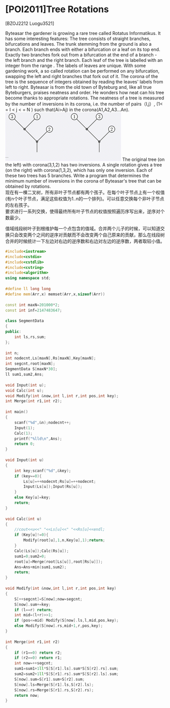 # [POI2011]Tree Rotations
[BZOJ2212 Luogu3521]

Byteasar the gardener is growing a rare tree called Rotatus Informatikus. It has some interesting features: The tree consists of straight branches, bifurcations and leaves. The trunk stemming from the ground is also a branch. Each branch ends with either a bifurcation or a leaf on its top end. Exactly two branches fork out from a bifurcation at the end of a branch - the left branch and the right branch. Each leaf of the tree is labelled with an integer from the range . The labels of leaves are unique. With some gardening work, a so called rotation can be performed on any bifurcation, swapping the left and right branches that fork out of it. The corona of the tree is the sequence of integers obtained by reading the leaves' labels from left to right. Byteasar is from the old town of Byteburg and, like all true Byteburgers, praises neatness and order. He wonders how neat can his tree become thanks to appropriate rotations. The neatness of a tree is measured by the number of inversions in its corona, i.e. the number of pairs（I,j）, (1< = I < j < = N ) such that(Ai>Aj) in the corona(A1,A2,A3…An). 
![BZOJ2212](_v_images/_bzoj2212_1531040502_249040233.png)
The original tree (on the left) with corona(3,1,2) has two inversions. A single rotation gives a tree (on the right) with corona(1,3,2), which has only one inversion. Each of these two trees has 5 branches. Write a program that determines the minimum number of inversions in the corona of Byteasar's tree that can be obtained by rotations.  
现在有一棵二叉树，所有非叶子节点都有两个孩子。在每个叶子节点上有一个权值(有n个叶子节点，满足这些权值为1..n的一个排列)。可以任意交换每个非叶子节点的左右孩子。  
要求进行一系列交换，使得最终所有叶子节点的权值按照遍历序写出来，逆序对个数最少。

值域线段树叶子到根维护每一个点包含的值域。合并两个儿子的时候，可以知道交换只会改变两个之间的逆序对贡献而不会改变两个自己原来的贡献，那么在线段树合并的时候统计一下左边对右边的逆序数和右边对左边的逆序数，两者取较小值。

```cpp
#include<iostream>
#include<cstdio>
#include<cstdlib>
#include<cstring>
#include<algorithm>
using namespace std;

#define ll long long
#define mem(Arr,x) memset(Arr,x,sizeof(Arr))

const int maxN=201000*2;
const int inf=2147483647;

class SegmentData
{
public:
	int ls,rs,sum;
};

int n;
int nodecnt,Ls[maxN],Rs[maxN],Key[maxN];
int segcnt,root[maxN];
SegmentData S[maxN*30];
ll sum1,sum2,Ans;

void Input(int u);
void Calc(int u);
void Modify(int &now,int l,int r,int pos,int key);
int Merge(int r1,int r2);

int main()
{
	scanf("%d",&n);nodecnt++;
	Input(1);
	Calc(1);
	printf("%lld\n",Ans);
	return 0;
}

void Input(int u)
{
	int key;scanf("%d",&key);
	if (key==0){
		Ls[u]=++nodecnt;Rs[u]=++nodecnt;
		Input(Ls[u]);Input(Rs[u]);
	}
	else Key[u]=key;
	return;
}

void Calc(int u)
{
	//cout<<u<<" "<<Ls[u]<<" "<<Rs[u]<<endl;
	if (Key[u]!=0){
		Modify(root[u],1,n,Key[u],1);return;
	}
	Calc(Ls[u]);Calc(Rs[u]);
	sum1=0;sum2=0;
	root[u]=Merge(root[Ls[u]],root[Rs[u]]);
	Ans=Ans+min(sum1,sum2);
	return;
}

void Modify(int &now,int l,int r,int pos,int key)
{
	S[++segcnt]=S[now];now=segcnt;
	S[now].sum+=key;
	if (l==r) return;
	int mid=(l+r)>>1;
	if (pos<=mid) Modify(S[now].ls,l,mid,pos,key);
	else Modify(S[now].rs,mid+1,r,pos,key);
}

int Merge(int r1,int r2)
{
	if (r1==0) return r2;
	if (r2==0) return r1;
	int now=++segcnt;
	sum1=sum1+1ll*S[S[r1].ls].sum*S[S[r2].rs].sum;
	sum2=sum2+1ll*S[S[r1].rs].sum*S[S[r2].ls].sum;
	S[now].sum=S[r1].sum+S[r2].sum;
	S[now].ls=Merge(S[r1].ls,S[r2].ls);
	S[now].rs=Merge(S[r1].rs,S[r2].rs);
	return now;
}
```